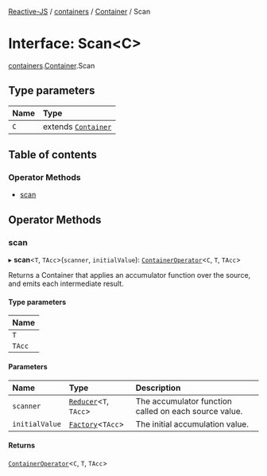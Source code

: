 [Reactive-JS](../README.md) / [containers](../modules/containers.md) / [Container](../modules/containers.Container.md) / Scan

# Interface: Scan<C\>

[containers](../modules/containers.md).[Container](../modules/containers.Container.md).Scan

## Type parameters

| Name | Type |
| :------ | :------ |
| `C` | extends [`Container`](containers.Container-1.md) |

## Table of contents

### Operator Methods

- [scan](containers.Container.Scan.md#scan)

## Operator Methods

### scan

▸ **scan**<`T`, `TAcc`\>(`scanner`, `initialValue`): [`ContainerOperator`](../modules/containers.md#containeroperator)<`C`, `T`, `TAcc`\>

Returns a Container that applies an accumulator function over the source,
and emits each intermediate result.

#### Type parameters

| Name |
| :------ |
| `T` |
| `TAcc` |

#### Parameters

| Name | Type | Description |
| :------ | :------ | :------ |
| `scanner` | [`Reducer`](../modules/functions.md#reducer)<`T`, `TAcc`\> | The accumulator function called on each source value. |
| `initialValue` | [`Factory`](../modules/functions.md#factory)<`TAcc`\> | The initial accumulation value. |

#### Returns

[`ContainerOperator`](../modules/containers.md#containeroperator)<`C`, `T`, `TAcc`\>
